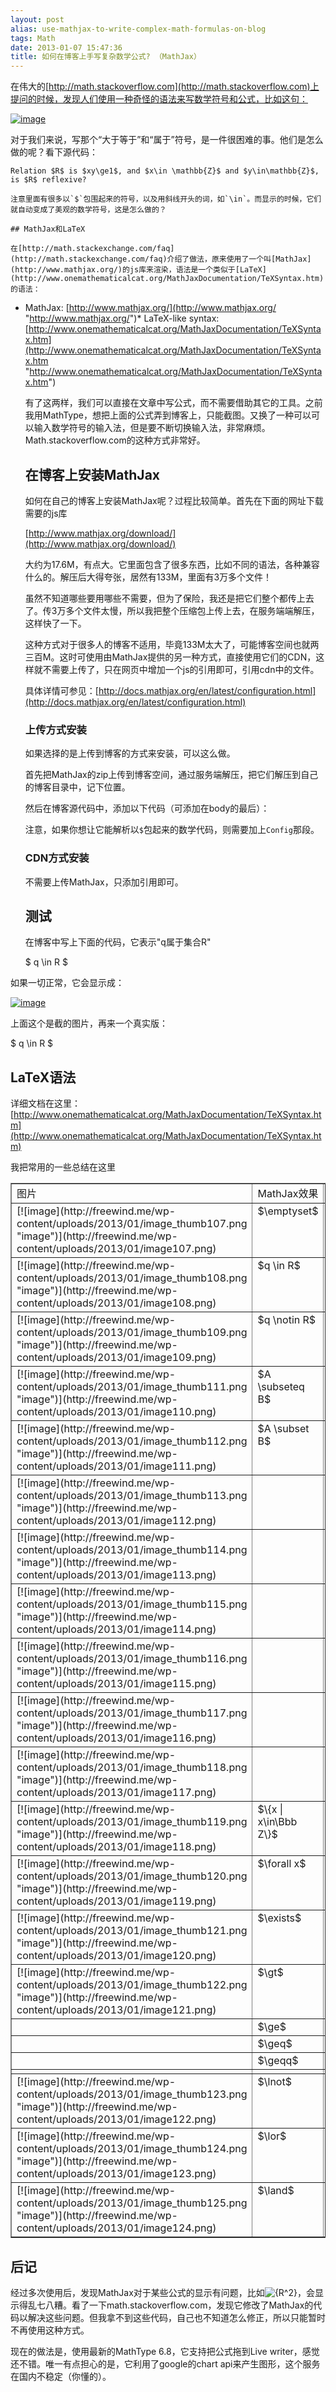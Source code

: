 ```yaml
---
layout: post
alias: use-mathjax-to-write-complex-math-formulas-on-blog
tags: Math
date: 2013-01-07 15:47:36
title: 如何在博客上手写复杂数学公式? （MathJax）
---
```


在伟大的[http://math.stackoverflow.com](http://math.stackoverflow.com)上提问的时候，发现人们使用一种奇怪的语法来写数学符号和公式，比如这句：

[![image](http://freewind.me/wp-content/uploads/2013/01/image_thumb105.png "image")](http://freewind.me/wp-content/uploads/2013/01/image105.png)

对于我们来说，写那个“大于等于”和“属于”符号，是一件很困难的事。他们是怎么做的呢？看下源代码：

    Relation $R$ is $xy\ge1$, and $x\in \mathbb{Z}$ and $y\in\mathbb{Z}$, is $R$ reflexive?

    注意里面有很多以`$`包围起来的符号，以及用斜线开头的词，如`\in`。而显示的时候，它们就自动变成了美观的数学符号，这是怎么做的？

    ## MathJax和LaTeX

    在[http://math.stackexchange.com/faq](http://math.stackexchange.com/faq)介绍了做法，原来使用了一个叫[MathJax](http://www.mathjax.org/)的js库来渲染，语法是一个类似于[LaTeX](http://www.onemathematicalcat.org/MathJaxDocumentation/TeXSyntax.htm)的语法：

*   MathJax: [http://www.mathjax.org/](http://www.mathjax.org/ "http://www.mathjax.org/")*   LaTeX-like syntax: [http://www.onemathematicalcat.org/MathJaxDocumentation/TeXSyntax.htm](http://www.onemathematicalcat.org/MathJaxDocumentation/TeXSyntax.htm "http://www.onemathematicalcat.org/MathJaxDocumentation/TeXSyntax.htm")

    有了这两样，我们可以直接在文章中写公式，而不需要借助其它的工具。之前我用MathType，想把上面的公式弄到博客上，只能截图。又换了一种可以可以输入数学符号的输入法，但是要不断切换输入法，非常麻烦。Math.stackoverflow.com的这种方式非常好。

    ## 在博客上安装MathJax

    如何在自己的博客上安装MathJax呢？过程比较简单。首先在下面的网址下载需要的js库

    [http://www.mathjax.org/download/](http://www.mathjax.org/download/)

    大约为17.6M，有点大。它里面包含了很多东西，比如不同的语法，各种兼容什么的。解压后大得夸张，居然有133M，里面有3万多个文件！

    虽然不知道哪些要用哪些不需要，但为了保险，我还是把它们整个都传上去了。传3万多个文件太慢，所以我把整个压缩包上传上去，在服务端端解压，这样快了一下。

    这种方式对于很多人的博客不适用，毕竟133M太大了，可能博客空间也就两三百M。这时可使用由MathJax提供的另一种方式，直接使用它们的CDN，这样就不需要上传了，只在网页中增加一个js的引用即可，引用cdn中的文件。

    具体详情可参见：[http://docs.mathjax.org/en/latest/configuration.html](http://docs.mathjax.org/en/latest/configuration.html)

    ### 上传方式安装

    如果选择的是上传到博客的方式来安装，可以这么做。

    首先把MathJax的zip上传到博客空间，通过服务端解压，把它们解压到自己的博客目录中，记下位置。

    然后在博客源代码中，添加以下代码（可添加在body的最后）：

    <script type="text/x-mathjax-config"> 
    MathJax.Hub.Config({ 
      tex2jax: {inlineMath: [['$','$'], ['\\(','\\)']]} 
    }); 
    </script>
    <script type="text/javascript" src="path-to-MathJax/MathJax.js?config=TeX-AMS-MML_HTMLorMML"></script>

    注意，如果你想让它能解析以`$`包起来的数学代码，则需要加上`Config`那段。

    ### CDN方式安装

    不需要上传MathJax，只添加引用即可。

    <script type="text/x-mathjax-config"> 
    MathJax.Hub.Config({ 
      tex2jax: {inlineMath: [['$','$'], ['\\(','\\)']]} 
    }); 
    </script>
    <script type="text/javascript"
       src="[http://cdn.mathjax.org/mathjax/latest/MathJax.js?config=TeX-AMS-MML_HTMLorMML"](http://cdn.mathjax.org/mathjax/latest/MathJax.js?config=TeX-AMS-MML_HTMLorMML")>
    </script>

    ## 测试

    在博客中写上下面的代码，它表示"q属于集合R"

    $ q \in R $

如果一切正常，它会显示成：

[![image](http://freewind.me/wp-content/uploads/2013/01/image_thumb106.png "image")](http://freewind.me/wp-content/uploads/2013/01/image106.png)

上面这个是截的图片，再来一个真实版：

$ q \in R $

## LaTeX语法

详细文档在这里：[http://www.onemathematicalcat.org/MathJaxDocumentation/TeXSyntax.htm](http://www.onemathematicalcat.org/MathJaxDocumentation/TeXSyntax.htm)

我把常用的一些总结在这里

<table border="1" cellspacing="0" cellpadding="2" width="533">
<tbody>
<tr>
<td valign="top" width="116">图片</td>
<td valign="top" width="177">MathJax效果</td>
<td valign="top" width="238">代码</td>
</tr>
<tr>
<td valign="top" width="116">[![image](http://freewind.me/wp-content/uploads/2013/01/image_thumb107.png "image")](http://freewind.me/wp-content/uploads/2013/01/image107.png)</td>
<td valign="top" width="177">$\emptyset$</td>
<td valign="top" width="238">`\emptyset`</td>
</tr>
<tr>
<td valign="top" width="116">[![image](http://freewind.me/wp-content/uploads/2013/01/image_thumb108.png "image")](http://freewind.me/wp-content/uploads/2013/01/image108.png)</td>
<td valign="top" width="177">$q \in R$</td>
<td valign="top" width="238">`q \in R`</td>
</tr>
<tr>
<td valign="top" width="116">[![image](http://freewind.me/wp-content/uploads/2013/01/image_thumb109.png "image")](http://freewind.me/wp-content/uploads/2013/01/image109.png)</td>
<td valign="top" width="177">$q \notin R$</td>
<td valign="top" width="238">`q \notin R`</td>
</tr>
<tr>
<td valign="top" width="116">[![image](http://freewind.me/wp-content/uploads/2013/01/image_thumb111.png "image")](http://freewind.me/wp-content/uploads/2013/01/image110.png)</td>
<td valign="top" width="177">$A \subseteq B$</td>
<td valign="top" width="238">`A \subseteq B`</td>
</tr>
<tr>
<td valign="top" width="116">[![image](http://freewind.me/wp-content/uploads/2013/01/image_thumb112.png "image")](http://freewind.me/wp-content/uploads/2013/01/image111.png)</td>
<td valign="top" width="177">$A \subset B$</td>
<td valign="top" width="238">`A \subset B`</td>
</tr>
<tr>
<td valign="top" width="116">[![image](http://freewind.me/wp-content/uploads/2013/01/image_thumb113.png "image")](http://freewind.me/wp-content/uploads/2013/01/image112.png)</td>
<td valign="top" width="177"> </td>
<td valign="top" width="238"> </td>
</tr>
<tr>
<td valign="top" width="116">[![image](http://freewind.me/wp-content/uploads/2013/01/image_thumb114.png "image")](http://freewind.me/wp-content/uploads/2013/01/image113.png)</td>
<td valign="top" width="177"> </td>
<td valign="top" width="238"> </td>
</tr>
<tr>
<td valign="top" width="116">[![image](http://freewind.me/wp-content/uploads/2013/01/image_thumb115.png "image")](http://freewind.me/wp-content/uploads/2013/01/image114.png)</td>
<td valign="top" width="177"> </td>
<td valign="top" width="238"> </td>
</tr>
<tr>
<td valign="top" width="116">[![image](http://freewind.me/wp-content/uploads/2013/01/image_thumb116.png "image")](http://freewind.me/wp-content/uploads/2013/01/image115.png)</td>
<td valign="top" width="177"> </td>
<td valign="top" width="238"> </td>
</tr>
<tr>
<td valign="top" width="116">[![image](http://freewind.me/wp-content/uploads/2013/01/image_thumb117.png "image")](http://freewind.me/wp-content/uploads/2013/01/image116.png)</td>
<td valign="top" width="177"> </td>
<td valign="top" width="238"> </td>
</tr>
<tr>
<td valign="top" width="116">[![image](http://freewind.me/wp-content/uploads/2013/01/image_thumb118.png "image")](http://freewind.me/wp-content/uploads/2013/01/image117.png)</td>
<td valign="top" width="177"> </td>
<td valign="top" width="238"> </td>
</tr>
<tr>
<td valign="top" width="116">[![image](http://freewind.me/wp-content/uploads/2013/01/image_thumb119.png "image")](http://freewind.me/wp-content/uploads/2013/01/image118.png)</td>
<td valign="top" width="177">$\{x | x\in\Bbb Z\}$</td>
<td valign="top" width="238">`\{x | x\in\Bbb Z\}`</td>
</tr>
<tr>
<td valign="top" width="116">[![image](http://freewind.me/wp-content/uploads/2013/01/image_thumb120.png "image")](http://freewind.me/wp-content/uploads/2013/01/image119.png)</td>
<td valign="top" width="177">$\forall x$</td>
<td valign="top" width="238">`\forall x`</td>
</tr>
<tr>
<td valign="top" width="116">[![image](http://freewind.me/wp-content/uploads/2013/01/image_thumb121.png "image")](http://freewind.me/wp-content/uploads/2013/01/image120.png)</td>
<td valign="top" width="177">$\exists$</td>
<td valign="top" width="238">`\exists`</td>
</tr>
<tr>
<td valign="top" width="116">[![image](http://freewind.me/wp-content/uploads/2013/01/image_thumb122.png "image")](http://freewind.me/wp-content/uploads/2013/01/image121.png)</td>
<td valign="top" width="177">$\gt$</td>
<td valign="top" width="238">`\gt`</td>
</tr>
<tr>
<td valign="top" width="116"> </td>
<td valign="top" width="177">$\ge$</td>
<td valign="top" width="238">`\ge`</td>
</tr>
<tr>
<td valign="top" width="116"> </td>
<td valign="top" width="177">$\geq$</td>
<td valign="top" width="238">`\geq`</td>
</tr>
<tr>
<td valign="top" width="116"> </td>
<td valign="top" width="177">$\geqq$</td>
<td valign="top" width="238">`\geqq`</td>
</tr>
<tr>
<td valign="top" width="116"> </td>
<td valign="top" width="177"> </td>
<td valign="top" width="238"> </td>
</tr>
<tr>
<td valign="top" width="116">[![image](http://freewind.me/wp-content/uploads/2013/01/image_thumb123.png "image")](http://freewind.me/wp-content/uploads/2013/01/image122.png)</td>
<td valign="top" width="177">$\lnot$</td>
<td valign="top" width="238">`\lnot`</td>
</tr>
<tr>
<td valign="top" width="116">[![image](http://freewind.me/wp-content/uploads/2013/01/image_thumb124.png "image")](http://freewind.me/wp-content/uploads/2013/01/image123.png)</td>
<td valign="top" width="177">$\lor$</td>
<td valign="top" width="238"><var>`<var>\lor</var>`</var></td>
</tr>
<tr>
<td valign="top" width="116">[![image](http://freewind.me/wp-content/uploads/2013/01/image_thumb125.png "image")](http://freewind.me/wp-content/uploads/2013/01/image124.png)</td>
<td valign="top" width="177">$\land$</td>
<td valign="top" width="238"><var>`<var>\land</var>`</var></td>
</tr>
</tbody>
</table>

## 后记

经过多次使用后，发现MathJax对于某些公式的显示有问题，比如![{R^2}](http://chart.apis.google.com/chart?cht=tx&chs=1x0&chf=bg,s,FFFFFF00&chco=000000&chl=%7BR%5E2%7D)，会显示得乱七八糟。看了一下math.stackoverflow.com，发现它修改了MathJax的代码以解决这些问题。但我拿不到这些代码，自己也不知道怎么修正，所以只能暂时不再使用这种方式。

现在的做法是，使用最新的MathType 6.8，它支持把公式拖到Live writer，感觉还不错。唯一有点担心的是，它利用了google的chart api来产生图形，这个服务在国内不稳定（你懂的）。
